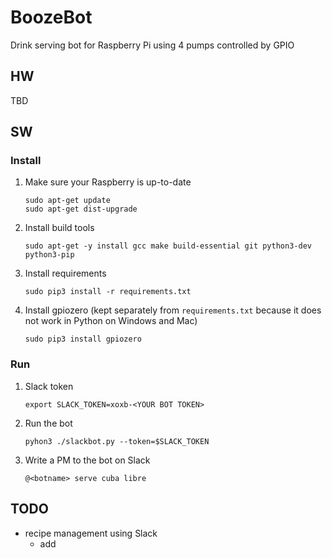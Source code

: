 # BoozeBot #

Drink serving bot for Raspberry Pi using 4 pumps controlled by GPIO


## HW
TBD

## SW

### Install


1. Make sure your Raspberry is up-to-date
    ```
    sudo apt-get update
    sudo apt-get dist-upgrade
    ```
2. Install build tools
    ```
    sudo apt-get -y install gcc make build-essential git python3-dev python3-pip
    ```
3. Install requirements 
    ```
    sudo pip3 install -r requirements.txt
    ```
4. Install gpiozero (kept separately from `requirements.txt` because it does not work in Python on Windows and Mac)
    ```
    sudo pip3 install gpiozero
    ```

### Run
1. Slack token
    ```
    export SLACK_TOKEN=xoxb-<YOUR BOT TOKEN>
    ```
2. Run the bot
    ```
    pyhon3 ./slackbot.py --token=$SLACK_TOKEN
    ```
3. Write a PM to the bot on Slack
    ```
    @<botname> serve cuba libre
    ```


## TODO
* recipe management using Slack
    * add
